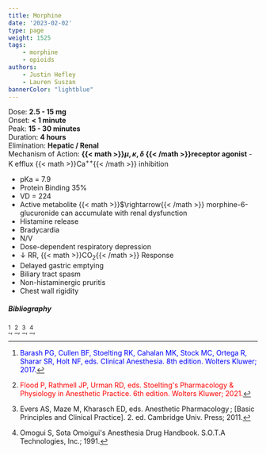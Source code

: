 ```yaml
---
title: Morphine
date: '2023-02-02'
type: page
weight: 1525
tags: 
    - morphine
    - opioids
authors: 
    - Justin Hefley
    - Lauren Suszan
bannerColor: "lightblue"
---
```


Dose: **2.5 - 15 mg**  
Onset: **< 1 minute**  
Peak: **15 - 30 minutes**  
Duration: **4 hours**  
Elimination: **Hepatic / Renal**  
Mechanism of Action: **{{< math >}}$\mu, \kappa, \delta$ {{< /math >}}receptor agonist** - K efflux {{< math >}}Ca$^{++}${{< /math >}} inhibition  


- pKa = 7.9
- Protein Binding 35%
- VD = 224
- Active metabolite {{< math >}}$\rightarrow{{< /math >}} morphine-6-glucuronide can accumulate with renal dysfunction
- Histamine release
- Bradycardia
- N/V
- Dose-dependent respiratory depression
- ↓ RR, {{< math >}}CO$_2${{< /math >}} Response
- Delayed gastric emptying
- Biliary tract spasm
- Non-histaminergic pruritis
- Chest wall rigidity


##### Bibliography
[^1], [^6], [^15], [^14],



[^1]:<span style="color:blue">Barash PG, Cullen BF, Stoelting RK, Cahalan MK, Stock MC, Ortega R, Sharar SR, Holt NF, eds. Clinical Anesthesia. 8th edition. Wolters Kluwer; 2017.</span>
[^2]: <span style="color:purple">Chestnut DH, Wong CA, Tsen LC, Ngan Kee WD, Beilin Y, Mhyre JM, Bateman BT, eds. 6th edition. Elsevier; 2020.</span>
[^3]: <span style="color:pink">Coté CJ, Lerman J, Anderson BJ. Coté and Lerman's A Practice of Anesthesia for Infants and Children. 6th edition. Elsevier; 2018.</span>
[^4]: <span style="color:brown">Ehrenwerth J, Eisenkraft J, Berry J, eds. Anesthesia Equipment: Principles and Applications. 3rd edition. Elsevier; 2020.</span>
[^5]: <span style="color:green">Farag E, Mounir-Soliman L, Brown DL. Brown's Atlas of Regional Anesthesia. 6th edition. Elsevier; 2020.</span>
[^6]: <span style="color:red">Flood P, Rathmell JP, Urman RD, eds. Stoelting's Pharmacology & Physiology in Anesthetic Practice. 6th edition. Wolters Kluwer; 2021.</span>
[^7]: <span style="color:yellow">Foster SD, Callahan MF, eds. A Professional Study and Resource Guide for the CRNA. 2nd edition. American Association of Nurse Anesthetists; 2011.</span>
[^8]: <span style="color:orange">Gropper MA, Cohen NH, Eriksson LI, Fleisher LA, Leslie K, Wiener-Kronish JP, eds. Miller's Anesthesia (Vols. 1-2). 9th edition. Elsevier; 2019.</span>
[^9]: <span style="color:indigo">Rosenblatt WH, Popescu WM. Master Techniques in Upper and Lower Airway Management. Wolters Kluwer (LWW); 2015.</span>
[^10]: <span style="color:teal">Hall JE, Hall ME. Guyton and Hall Textbook of Medical Physiology. 14th edition. Elsevier; 2020.</span>
[^11]: <span style="color:maroon">Hines RL, Jones SB, eds. Stoelting's Anesthesia and Co-existing Disease. 8th edition. Elsevier; 2021.</span>
[^12]: <span style="color:aquamarine">Jaffe RA, Schmiesing CA, Golianu B. Anesthesiologist's Manual of Surgical Procedures. 6th ed. Wolters Kluwer; 2020.</span>
[^13]: <span style="color:darkgreen">Nagelhout JJ, Elisha S, Heiner JS, eds. Nurse Anesthesia. 7th edition. Elsevier; 2020.</span>
[^14]: Omogui S, Sota Omoigui's Anesthesia Drug Handbook. S.O.T.A Technologies, Inc.; 1991.
[^15]: Evers AS, Maze M, Kharasch ED, eds. Anesthetic Pharmacology ; [Basic Principles and Clinical Practice]. 2. ed. Cambridge Univ. Press; 2011.
[^16]: Brinck E, Tiippana E, Heesen M, et al. Perioperative intravenous ketamine for acute postoperative pain in adults. CDSR. Published online December 20, 2018. doi:10.1002/14651858.CD012033.pub4
[^17]: Radford KD, Park TY, Jaiswal S, et al. Enhanced fear memories and brain glucose metabolism (18F-FDG-PET) following sub-anesthetic intravenous ketamine infusion in Sprague-Dawley rats. Transl Psychiatry. 2018;8(1):263. doi:10.1038/s41398-018-0310-8

